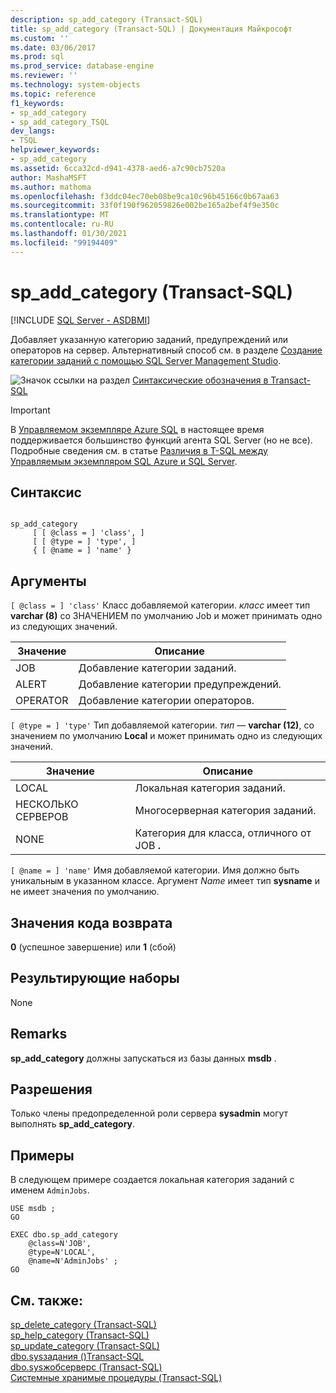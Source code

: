 ```yaml
---
description: sp_add_category (Transact-SQL)
title: sp_add_category (Transact-SQL) | Документация Майкрософт
ms.custom: ''
ms.date: 03/06/2017
ms.prod: sql
ms.prod_service: database-engine
ms.reviewer: ''
ms.technology: system-objects
ms.topic: reference
f1_keywords:
- sp_add_category
- sp_add_category_TSQL
dev_langs:
- TSQL
helpviewer_keywords:
- sp_add_category
ms.assetid: 6cca32cd-d941-4378-aed6-a7c90cb7520a
author: MashaMSFT
ms.author: mathoma
ms.openlocfilehash: f3ddc04ec70eb08be9ca10c96b45166c0b67aa63
ms.sourcegitcommit: 33f0f190f962059826e002be165a2bef4f9e350c
ms.translationtype: MT
ms.contentlocale: ru-RU
ms.lasthandoff: 01/30/2021
ms.locfileid: "99194409"
---
```

# <a name="sp_add_category-transact-sql"></a>sp_add_category (Transact-SQL)
[!INCLUDE [SQL Server - ASDBMI](../../includes/applies-to-version/sql-asdbmi.md)]

  Добавляет указанную категорию заданий, предупреждений или операторов на сервер. Альтернативный способ см. в разделе [Создание категории заданий с помощью SQL Server Management Studio](../../ssms/agent/create-a-job-category.md).
  
 ![Значок ссылки на раздел](../../database-engine/configure-windows/media/topic-link.gif "Значок ссылки на раздел") [Синтаксические обозначения в Transact-SQL](../../t-sql/language-elements/transact-sql-syntax-conventions-transact-sql.md)  
  
 > [!IMPORTANT]  
 > В [Управляемом экземпляре Azure SQL](/azure/sql-database/sql-database-managed-instance) в настоящее время поддерживается большинство функций агента SQL Server (но не все). Подробные сведения см. в статье [Различия в T-SQL между Управляемым экземпляром SQL Azure и SQL Server](/azure/sql-database/sql-database-managed-instance-transact-sql-information#sql-server-agent).
  
## <a name="syntax"></a>Синтаксис  
  
```  
  
sp_add_category   
     [ [ @class = ] 'class', ]   
     [ [ @type = ] 'type', ]   
     { [ @name = ] 'name' }  
```  
  
## <a name="arguments"></a>Аргументы  
`[ @class = ] 'class'` Класс добавляемой категории. *класс* имеет тип **varchar (8)** со ЗНАЧЕНИЕМ по умолчанию Job и может принимать одно из следующих значений.  
  
|Значение|Описание|  
|-----------|-----------------|  
|JOB|Добавление категории заданий.|  
|ALERT|Добавление категории предупреждений.|  
|OPERATOR|Добавление категории операторов.|  
  
`[ @type = ] 'type'` Тип добавляемой категории. *тип* — **varchar (12)**, со значением по умолчанию **Local** и может принимать одно из следующих значений.  
  
|Значение|Описание|  
|-----------|-----------------|  
|LOCAL|Локальная категория заданий.|  
|НЕСКОЛЬКО СЕРВЕРОВ|Многосерверная категория заданий.|  
|NONE|Категория для класса, отличного от JOB **.**|  
  
`[ @name = ] 'name'` Имя добавляемой категории. Имя должно быть уникальным в указанном классе. Аргумент *Name* имеет тип **sysname** и не имеет значения по умолчанию.  
  
## <a name="return-code-values"></a>Значения кода возврата  
 **0** (успешное завершение) или **1** (сбой)  
  
## <a name="result-sets"></a>Результирующие наборы  
 None  
  
## <a name="remarks"></a>Remarks  
 **sp_add_category** должны запускаться из базы данных **msdb** .  
  
## <a name="permissions"></a>Разрешения  
 Только члены предопределенной роли сервера **sysadmin** могут выполнять **sp_add_category**.  
  
## <a name="examples"></a>Примеры  
 В следующем примере создается локальная категория заданий с именем `AdminJobs`.  
  
```  
USE msdb ;  
GO  
  
EXEC dbo.sp_add_category  
    @class=N'JOB',  
    @type=N'LOCAL',  
    @name=N'AdminJobs' ;  
GO  
```  
  
## <a name="see-also"></a>См. также:  
 [sp_delete_category &#40;Transact-SQL&#41;](../../relational-databases/system-stored-procedures/sp-delete-category-transact-sql.md)   
 [sp_help_category &#40;Transact-SQL&#41;](../../relational-databases/system-stored-procedures/sp-help-category-transact-sql.md)   
 [sp_update_category &#40;Transact-SQL&#41;](../../relational-databases/system-stored-procedures/sp-update-category-transact-sql.md)   
 [dbo.sysзадания &#40;&#41;Transact-SQL ](../../relational-databases/system-tables/dbo-sysjobs-transact-sql.md)   
 [dbo.sysжобсерверс &#40;Transact-SQL&#41;](../../relational-databases/system-tables/dbo-sysjobservers-transact-sql.md)   
 [Системные хранимые процедуры (Transact-SQL)](../../relational-databases/system-stored-procedures/system-stored-procedures-transact-sql.md)  
  

